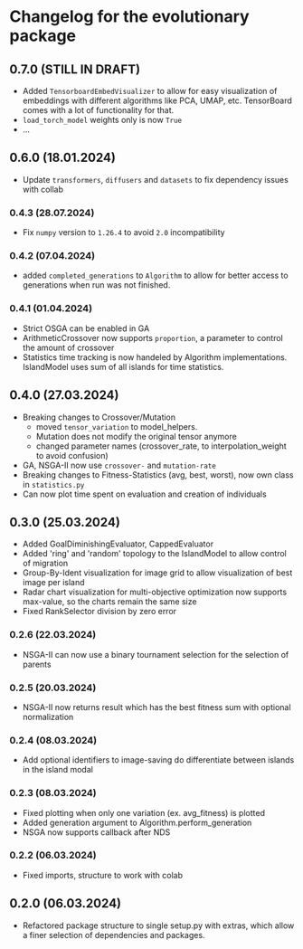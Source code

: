 # Changelog for the evolutionary package
## 0.7.0 (STILL IN DRAFT)
* Added `TensorboardEmbedVisualizer` to allow for easy visualization of embeddings with different algorithms like PCA, UMAP, etc. TensorBoard comes with a lot of functionality for that.
* `load_torch_model` weights only is now `True`
* ...

## 0.6.0 (18.01.2024)
* Update `transformers`, `diffusers` and `datasets` to fix dependency issues with collab

### 0.4.3 (28.07.2024)
* Fix `numpy` version to `1.26.4` to avoid `2.0` incompatibility

### 0.4.2 (07.04.2024)
* added `completed_generations` to `Algorithm` to allow for better access to generations when 
run was not finished.

### 0.4.1 (01.04.2024)
* Strict OSGA can be enabled in GA
* ArithmeticCrossover now supports `proportion`, a parameter to control the amount of crossover
* Statistics time tracking is now handeled by Algorithm implementations. IslandModel uses
sum of all islands for time statistics.

## 0.4.0 (27.03.2024)
* Breaking changes to Crossover/Mutation
  * moved `tensor_variation` to model_helpers.
  * Mutation does not modify the original tensor anymore
  * changed parameter names (crossover_rate, to interpolation_weight to avoid confusion)
* GA, NSGA-II now use `crossover-` and `mutation-rate`
* Breaking changes to Fitness-Statistics (avg, best, worst), now own class in `statistics.py`
* Can now plot time spent on evaluation and creation of individuals

## 0.3.0 (25.03.2024)
* Added GoalDiminishingEvaluator, CappedEvaluator 
* Added 'ring' and 'random' topology to the IslandModel to allow control of migration
* Group-By-Ident visualization for image grid to allow visualization of best image per island
* Radar chart visualization for multi-objective optimization now supports max-value, so the charts remain the same size
* Fixed RankSelector division by zero error

### 0.2.6 (22.03.2024)
* NSGA-II can now use a binary tournament selection for the selection of parents

### 0.2.5 (20.03.2024)
* NSGA-II now returns result which has the best fitness sum with optional normalization

### 0.2.4 (08.03.2024)
* Add optional identifiers to image-saving do differentiate between islands in the island modal

### 0.2.3 (08.03.2024)
* Fixed plotting when only one variation (ex. avg_fitness) is plotted
* Added generation argument to Algorithm.perform_generation 
* NSGA now supports callback after NDS 

### 0.2.2 (06.03.2024)
* Fixed imports, structure to work with colab

## 0.2.0 (06.03.2024)
* Refactored package structure to single setup.py with extras, which allow 
a finer selection of dependencies and packages.
